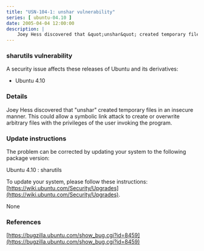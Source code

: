 ```yaml
---
title: "USN-104-1: unshar vulnerability"
series: [ ubuntu-04.10 ]
date: 2005-04-04 12:00:00
description: |
    Joey Hess discovered that &quot;unshar&quot; created temporary files in an insecure manner. This could allow a symbolic link attack to create or overwrite arbitrary files with the privileges of the user invoking the program.
--- 
```

 
### sharutils vulnerability

A security issue affects these releases of Ubuntu and its derivatives:

* Ubuntu 4.10

### Details

Joey Hess discovered that &quot;unshar&quot; created temporary files in an insecure manner. This could allow a symbolic link attack to create or overwrite arbitrary files with the privileges of the user invoking the program.

### Update instructions

The problem can be corrected by updating your system to the following package version:

Ubuntu 4.10
 : sharutils 

To update your system, please follow these instructions: [https://wiki.ubuntu.com/Security/Upgrades](https://wiki.ubuntu.com/Security/Upgrades).

None

### References

 [https://bugzilla.ubuntu.com/show_bug.cgi?id=8459](https://bugzilla.ubuntu.com/show_bug.cgi?id=8459)
 
